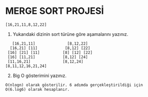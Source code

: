 # MERGE SORT PROJESİ
```
[16,21,11,8,12,22]
```
1. Yukarıdaki dizinin sort türüne göre aşamalarını yazınız.
```
   [16,21,11]              [8,12,22]
  [16,21] [11]            [8,12] [22]
 [16] [21] [11]          [8] [12] [22]
 [16] [11,21]            [8,12] [24]
 [11,16,21]              [8,12,24]
[8,11,12,16,21,24]
```
2. Big O gösterimini yazınız.
```
O(nlogn) olarak gösterilir. 6 adımda gerçekleştirildiği için
O(6.log6) olarak hesaplanır.
```